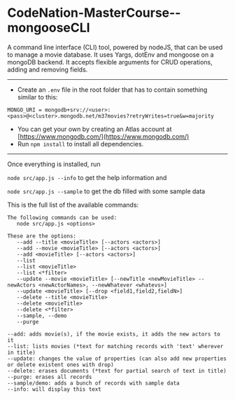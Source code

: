 # CodeNation-MasterCourse--mongooseCLI

A command line interface (CLI) tool, powered by nodeJS, that can be used to manage a movie database.
It uses Yargs, dotEnv and mongoose on a mongoDB backend. 
It accepts flexible arguments for CRUD operations, adding and removing fields.

---

- Create an `.env` file in the root folder that has to contain something similar to this:

`MONGO_URI = mongodb+srv://<user>:<pass>@<cluster>.mongodb.net/m37movies?retryWrites=true&w=majority`
- You can get your own by creating an Atlas account at [https://www.mongodb.com/](https://www.mongodb.com/)
- Run `npm install` to install all dependencies. 

---
Once everything is installed, run 

`node src/app.js --info` to get the help information and 

`node src/app.js --sample` to get the db filled with some sample data

This is the full list of the available commands:

```
The following commands can be used:
   node src/app.js <options>

These are the options:
   --add --title <movieTitle> [--actors <actors>]
   --add --movie <movieTitle> [--actors <actors>]
   --add <movieTitle> [--actors <actors>]
   --list
   --list <movieTitle>
   --list <*filter>
   --update --movie <movieTitle> [--newTitle <newMovieTitle> --newActors <newActorNames>, --newWhatever <whatevs>]
   --update <movieTitle> [--drop <field1,field2,fieldN>]
   --delete --title <movieTitle>
   --delete <movieTitle>
   --delete <*filter>
   --sample, --demo
   --purge

--add: adds movie(s), if the movie exists, it adds the new actors to it
--list: lists movies (*text for matching records with 'text' wherever in title)
--update: changes the value of properties (can also add new properties or delete existent ones with drop)
--delete: erases documents (*text for partial search of text in title)
--purge: erases all records
--sample/demo: adds a bunch of records with sample data
--info: will display this text
```

